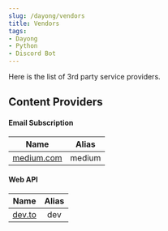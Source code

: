 ```yaml
---
slug: /dayong/vendors
title: Vendors
tags:
- Dayong
- Python
- Discord Bot
---
```


Here is the list of 3rd party service providers.

## Content Providers

#### Email Subscription

|               Name                | Alias  |
| :-------------------------------: | :----: |
| [medium.com](https://medium.com/) | medium |

#### Web API

|           Name           | Alias |
| :----------------------: | :---: |
| [dev.to](http://dev.to/) |  dev  |
